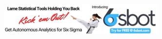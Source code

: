<div class="ad-banner">
  <a href="https://www.6sbot.com/" target="_blank">
    <img src=".vitepress/public/images/6sbot.png" alt="6sbot Advertisement">
  </a>
</div>

<script setup>
import BlogList from '../components/BlogList.vue'
</script>

<BlogList />
